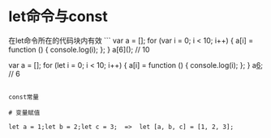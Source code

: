 # let命令与const
<p>
在let命令所在的代码块内有效
```
var a = [];
for (var i = 0; i < 10; i++) {
  a[i] = function () {
    console.log(i);
  };
}
a[6](); // 10

var a = [];
for (let i = 0; i < 10; i++) {
  a[i] = function () {
    console.log(i);
  };
}
a[6](); // 6
```

const常量

# 变量赋值

let a = 1;let b = 2;let c = 3;  =>  let [a, b, c] = [1, 2, 3];
